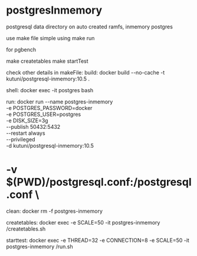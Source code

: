 # postgresInmemory
postgresql data directory on auto created ramfs, inmemory postgres 

use make file 
simple using
make run

for pgbench

make createtables
make startTest



check other details in makeFile:
build:
	docker build --no-cache -t kutuni/postgresql-inmemory:10.5 .

shell:
	docker exec -it postgres bash

run:
	docker run --name postgres-inmemory \
	-e POSTGRES_PASSWORD=docker \
	-e POSTGRES_USER=postgres  \
	-e DISK_SIZE=3g  \
    --publish 50432:5432 \
	--restart always \
    --privileged \
    -d kutuni/postgresql-inmemory:10.5

#    -v $(PWD)/postgresql.conf:/postgresql.conf \

clean:
	docker rm -f postgres-inmemory

createtables:
	 docker exec -e SCALE=50 -it postgres-inmemory /createtables.sh

starttest:
	docker exec -e THREAD=32 -e CONNECTION=8 -e SCALE=50 -it postgres-inmemory /run.sh
